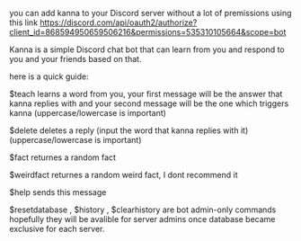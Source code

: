 
you can add kanna to your Discord server without a lot of premissions using this link https://discord.com/api/oauth2/authorize?client_id=868594950659506216&permissions=535310105664&scope=bot

Kanna is a simple Discord chat bot that can learn from you and respond to you and your friends based on that.

here is a quick guide:

$teach
learns a word from you, your first message will be the answer that kanna replies with and your second message will be the one which triggers kanna
(uppercase/lowercase is important)

$delete
deletes a reply (input the word that kanna replies with it)
(uppercase/lowercase is important)

$fact
returnes a random fact

$weirdfact
returnes a random weird fact, I dont recommend it 

$help
sends this message


$resetdatabase , $history , $clearhistory are bot admin-only commands hopefully they will be avalible for server admins once database became exclusive for each server.
